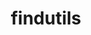 ---
title: "findutils"
layout: cache
categories: [package, develop]
meta: {"compilers": ["apple-clang@=16.0.0", "cce@=18.0.0", "gcc@=10.2.1", "gcc@=10.3.0", "gcc@=10.5.0", "gcc@=11.1.0", "gcc@=11.4.0", "gcc@=12.3.0", "gcc@=12.4.0", "gcc@=13.2.0", "gcc@=13.3.0", "gcc@=7.3.1", "gcc@=7.5.0", "gcc@=9.4.0", "oneapi@=2024.1.0", "oneapi@=2024.2.1"], "num_specs": 61, "num_specs_by_stack": {"aws-isc": 1, "aws-isc-aarch64": 1, "aws-pcluster-neoverse_v1": 2, "aws-pcluster-x86_64_v4": 8, "build_systems": 2, "data-vis-sdk": 2, "developer-tools": 1, "developer-tools-aarch64-linux-gnu": 2, "developer-tools-darwin": 2, "developer-tools-manylinux2014": 1, "developer-tools-x86_64_v3-linux-gnu": 2, "e4s": 4, "e4s-cray-rhel": 2, "e4s-cray-sles": 1, "e4s-neoverse-v2": 4, "e4s-neoverse_v1": 1, "e4s-oneapi": 4, "e4s-power": 2, "e4s-rocm-external": 2, "gpu-tests": 3, "hep": 2, "ml-darwin-aarch64-mps": 2, "ml-linux-aarch64-cpu": 2, "ml-linux-aarch64-cuda": 2, "ml-linux-x86_64-cpu": 2, "ml-linux-x86_64-cuda": 2, "ml-linux-x86_64-rocm": 2, "radiuss": 4, "radiuss-aws": 4, "radiuss-aws-aarch64": 4, "root": 61, "tutorial": 4}, "oss": ["amzn2", "centos7", "rhel8", "sequoia", "sle_hpc15", "ubuntu18.04", "ubuntu20.04", "ubuntu22.04", "ubuntu24.04"], "platforms": ["darwin", "linux"], "stacks": ["aws-isc", "aws-isc-aarch64", "aws-pcluster-neoverse_v1", "aws-pcluster-x86_64_v4", "build_systems", "data-vis-sdk", "developer-tools", "developer-tools-aarch64-linux-gnu", "developer-tools-darwin", "developer-tools-manylinux2014", "developer-tools-x86_64_v3-linux-gnu", "e4s", "e4s-cray-rhel", "e4s-cray-sles", "e4s-neoverse-v2", "e4s-neoverse_v1", "e4s-oneapi", "e4s-power", "e4s-rocm-external", "gpu-tests", "hep", "ml-darwin-aarch64-mps", "ml-linux-aarch64-cpu", "ml-linux-aarch64-cuda", "ml-linux-x86_64-cpu", "ml-linux-x86_64-cuda", "ml-linux-x86_64-rocm", "radiuss", "radiuss-aws", "radiuss-aws-aarch64", "root", "tutorial"], "targets": ["aarch64", "neoverse_v1", "neoverse_v2", "ppc64le", "x86_64_v3", "x86_64_v4"], "versions": ["4.10.0", "4.9.0"]}
spec_details: [{"compiler": "gcc@=13.3.0", "hash": "2csirimmeurc2qtna5npvmzusvsn7qsc", "os": "rhel8", "platform": "linux", "size": "-", "stacks": ["developer-tools-aarch64-linux-gnu", "root"], "target": "aarch64", "variants": ["build_system=autotools", "patches=440b954"], "versions": ["4.10.0"]}, {"compiler": "gcc@=11.4.0", "hash": "2zhtwg3hsmizpjnzxjkac4iqsidcckxz", "os": "ubuntu22.04", "platform": "linux", "size": "-", "stacks": ["e4s-neoverse-v2", "root"], "target": "neoverse_v2", "variants": ["build_system=autotools", "patches=440b954"], "versions": ["4.10.0"]}, {"compiler": "gcc@=10.5.0", "hash": "35ypvfktdtip4xpn3nu27dhl6ropikrc", "os": "centos7", "platform": "linux", "size": "-", "stacks": ["developer-tools-x86_64_v3-linux-gnu", "root"], "target": "x86_64_v3", "variants": ["build_system=autotools", "patches=440b954"], "versions": ["4.10.0"]}, {"compiler": "gcc@=7.5.0", "hash": "3e7hy2a7g7mkgifsgexodolse2va6bjd", "os": "ubuntu18.04", "platform": "linux", "size": "-", "stacks": ["radiuss", "root"], "target": "x86_64_v3", "variants": ["build_system=autotools", "patches=440b954"], "versions": ["4.10.0"]}, {"compiler": "gcc@=13.2.0", "hash": "3omifmaytbtgaonxoa4xm4lk2avi3d2u", "os": "ubuntu24.04", "platform": "linux", "size": "-", "stacks": ["ml-linux-aarch64-cpu", "ml-linux-aarch64-cuda", "root"], "target": "aarch64", "variants": ["build_system=autotools", "patches=440b954"], "versions": ["4.10.0"]}, {"compiler": "gcc@=12.3.0", "hash": "3su2bzupphmmd46ny4fpy2reuqwwf2we", "os": "ubuntu22.04", "platform": "linux", "size": "-", "stacks": ["root", "tutorial"], "target": "x86_64_v3", "variants": ["build_system=autotools", "patches=440b954"], "versions": ["4.10.0"]}, {"compiler": "gcc@=9.4.0", "hash": "3uctxhlwwrrrhudblei44ryq6hucapch", "os": "ubuntu20.04", "platform": "linux", "size": "-", "stacks": ["e4s-power", "root"], "target": "ppc64le", "variants": ["build_system=autotools", "patches=440b954"], "versions": ["4.10.0"]}, {"compiler": "apple-clang@=16.0.0", "hash": "456h7br52bsvgh2lu56ehy7yjljf4bwf", "os": "sequoia", "platform": "darwin", "size": "-", "stacks": ["developer-tools-darwin", "ml-darwin-aarch64-mps", "root"], "target": "aarch64", "variants": ["build_system=autotools", "patches=440b954"], "versions": ["4.10.0"]}, {"compiler": "gcc@=7.5.0", "hash": "4576rzmo7abfomu576k4c6d5jl5puwjl", "os": "ubuntu18.04", "platform": "linux", "size": "-", "stacks": ["developer-tools", "root"], "target": "x86_64_v3", "variants": ["build_system=autotools", "patches=440b954"], "versions": ["4.9.0"]}, {"compiler": "gcc@=12.3.0", "hash": "4e5etxkdwnf2erc4zaqxvgpn7zuyu6eo", "os": "ubuntu22.04", "platform": "linux", "size": "-", "stacks": ["root", "tutorial"], "target": "x86_64_v3", "variants": ["build_system=autotools", "patches=440b954"], "versions": ["4.10.0"]}, {"compiler": "gcc@=7.3.1", "hash": "5kouce264rvlaft33wxa44i6jjzzr5ol", "os": "amzn2", "platform": "linux", "size": "-", "stacks": ["radiuss-aws", "root"], "target": "x86_64_v3", "variants": ["build_system=autotools", "patches=440b954"], "versions": ["4.10.0"]}, {"compiler": "gcc@=7.3.1", "hash": "65zoif7cnfxkerxwmxffnkwmbzr744sm", "os": "amzn2", "platform": "linux", "size": "-", "stacks": ["radiuss-aws", "root"], "target": "x86_64_v3", "variants": ["build_system=autotools", "patches=440b954"], "versions": ["4.10.0"]}, {"compiler": "oneapi@=2024.2.1", "hash": "bkfcx4xggssh5umv6zn2bvxig6eeb6iq", "os": "ubuntu22.04", "platform": "linux", "size": "-", "stacks": ["e4s-oneapi", "root"], "target": "x86_64_v3", "variants": ["build_system=autotools", "patches=440b954"], "versions": ["4.10.0"]}, {"compiler": "gcc@=11.4.0", "hash": "bljxsuhw2fzpqmnjx7sv2dogxfatewsh", "os": "ubuntu22.04", "platform": "linux", "size": "-", "stacks": ["e4s-neoverse_v1", "root"], "target": "neoverse_v1", "variants": ["build_system=autotools", "patches=440b954"], "versions": ["4.9.0"]}, {"compiler": "oneapi@=2024.1.0", "hash": "bra2q64drxou23kzwnepqzdwt56ky7ys", "os": "amzn2", "platform": "linux", "size": "-", "stacks": ["aws-pcluster-x86_64_v4", "root"], "target": "x86_64_v4", "variants": ["build_system=autotools", "patches=440b954"], "versions": ["4.10.0"]}, {"compiler": "gcc@=7.3.1", "hash": "c436sd662uvknshrtc5patx3thgc2sjg", "os": "amzn2", "platform": "linux", "size": "-", "stacks": ["radiuss-aws", "root"], "target": "x86_64_v3", "variants": ["build_system=autotools", "patches=440b954"], "versions": ["4.10.0"]}, {"compiler": "gcc@=11.4.0", "hash": "carkvv5t2c6xp7xykbq2vnqczlfvkcfn", "os": "ubuntu22.04", "platform": "linux", "size": "-", "stacks": ["e4s", "e4s-rocm-external", "hep", "root", "tutorial"], "target": "x86_64_v3", "variants": ["build_system=autotools", "patches=440b954"], "versions": ["4.10.0"]}, {"compiler": "gcc@=7.5.0", "hash": "cmyf27andsdj6fktq35l3ajxbvrfidfp", "os": "ubuntu18.04", "platform": "linux", "size": "-", "stacks": ["radiuss", "root"], "target": "x86_64_v3", "variants": ["build_system=autotools", "patches=440b954"], "versions": ["4.10.0"]}, {"compiler": "gcc@=7.3.1", "hash": "cyax6ugdvkpd4zaj4gbjnkc7rnnqq3b7", "os": "amzn2", "platform": "linux", "size": "-", "stacks": ["aws-isc-aarch64", "root"], "target": "aarch64", "variants": ["build_system=autotools", "patches=440b954"], "versions": ["4.10.0"]}, {"compiler": "gcc@=7.3.1", "hash": "cz3xmannuq3zr4ft5bh3s4bvfvzot2fe", "os": "amzn2", "platform": "linux", "size": "-", "stacks": ["aws-isc", "root"], "target": "x86_64_v3", "variants": ["build_system=autotools", "patches=440b954"], "versions": ["4.10.0"]}, {"compiler": "gcc@=10.2.1", "hash": "e64vl2shponyudij6moiruoddoqt6tez", "os": "centos7", "platform": "linux", "size": "-", "stacks": ["developer-tools-manylinux2014", "root"], "target": "x86_64_v3", "variants": ["build_system=autotools", "patches=440b954"], "versions": ["4.9.0"]}, {"compiler": "oneapi@=2024.2.1", "hash": "e7fhdby3vvkx2rhakd3uvd5jjsb4kil3", "os": "ubuntu22.04", "platform": "linux", "size": "-", "stacks": ["e4s-oneapi", "root"], "target": "x86_64_v3", "variants": ["build_system=autotools", "patches=440b954"], "versions": ["4.10.0"]}, {"compiler": "gcc@=7.5.0", "hash": "egrcwokdnlfmptorlrrutblbxrfvy63t", "os": "ubuntu18.04", "platform": "linux", "size": "-", "stacks": ["build_systems", "radiuss", "root"], "target": "x86_64_v3", "variants": ["build_system=autotools", "patches=440b954"], "versions": ["4.10.0"]}, {"compiler": "gcc@=11.1.0", "hash": "ejlvhe4cxgtn32w3qwya4isi2tm76vnj", "os": "ubuntu20.04", "platform": "linux", "size": "-", "stacks": ["gpu-tests", "root"], "target": "x86_64_v3", "variants": ["build_system=autotools", "patches=440b954"], "versions": ["4.9.0"]}, {"compiler": "gcc@=11.1.0", "hash": "exr3uydn6o3virpmgjvtw3mbcraddm5u", "os": "ubuntu20.04", "platform": "linux", "size": "-", "stacks": ["gpu-tests", "root"], "target": "x86_64_v3", "variants": ["build_system=autotools", "patches=440b954"], "versions": ["4.9.0"]}, {"compiler": "oneapi@=2024.2.1", "hash": "f32fmk2jshit2gasizfpzn5eta4iskbj", "os": "ubuntu22.04", "platform": "linux", "size": "-", "stacks": ["e4s-oneapi", "root"], "target": "x86_64_v3", "variants": ["build_system=autotools", "patches=440b954"], "versions": ["4.10.0"]}, {"compiler": "gcc@=11.4.0", "hash": "fiiwi4fgzknjdecmpl6aiapkhhuk3tjd", "os": "ubuntu22.04", "platform": "linux", "size": "-", "stacks": ["e4s", "root"], "target": "x86_64_v3", "variants": ["build_system=autotools", "patches=440b954"], "versions": ["4.10.0"]}, {"compiler": "gcc@=7.5.0", "hash": "fw6ctkccqd4vl5vgurqawntydzudfqew", "os": "ubuntu18.04", "platform": "linux", "size": "-", "stacks": ["build_systems", "radiuss", "root"], "target": "x86_64_v3", "variants": ["build_system=autotools", "patches=440b954"], "versions": ["4.10.0"]}, {"compiler": "gcc@=10.5.0", "hash": "fyk7l4tctzuypndjbpuz4beqrykpo7pj", "os": "centos7", "platform": "linux", "size": "-", "stacks": ["developer-tools-x86_64_v3-linux-gnu", "root"], "target": "x86_64_v3", "variants": ["build_system=autotools", "patches=440b954"], "versions": ["4.10.0"]}, {"compiler": "gcc@=13.2.0", "hash": "g6binczcg46otk42bgautvuxsgaohju7", "os": "ubuntu24.04", "platform": "linux", "size": "-", "stacks": ["ml-linux-x86_64-cpu", "ml-linux-x86_64-cuda", "ml-linux-x86_64-rocm", "root"], "target": "x86_64_v3", "variants": ["build_system=autotools", "patches=440b954"], "versions": ["4.10.0"]}, {"compiler": "gcc@=11.4.0", "hash": "gdpcidgx6f7idoien5k6wtfslytw4qp3", "os": "ubuntu22.04", "platform": "linux", "size": "-", "stacks": ["e4s", "e4s-rocm-external", "hep", "root", "tutorial"], "target": "x86_64_v3", "variants": ["build_system=autotools", "patches=440b954"], "versions": ["4.10.0"]}, {"compiler": "gcc@=13.2.0", "hash": "ido2qleuiu6k6k6l2y57lieobnos4s3f", "os": "ubuntu24.04", "platform": "linux", "size": "-", "stacks": ["ml-linux-aarch64-cpu", "ml-linux-aarch64-cuda", "root"], "target": "aarch64", "variants": ["build_system=autotools", "patches=440b954"], "versions": ["4.10.0"]}, {"compiler": "gcc@=7.3.1", "hash": "ijhbcjendlokoiysfeb3lvphzbrpu7g7", "os": "amzn2", "platform": "linux", "size": "-", "stacks": ["radiuss-aws", "root"], "target": "x86_64_v3", "variants": ["build_system=autotools", "patches=440b954"], "versions": ["4.10.0"]}, {"compiler": "gcc@=10.3.0", "hash": "k6hyduyt2ha6piqkhhkehcmrxpgvduz6", "os": "sle_hpc15", "platform": "linux", "size": "-", "stacks": ["e4s-cray-sles", "root"], "target": "x86_64_v4", "variants": ["build_system=autotools", "patches=440b954"], "versions": ["4.9.0"]}, {"compiler": "gcc@=11.4.0", "hash": "krb5apoo474jaiwu72cowabtbakzbykd", "os": "ubuntu22.04", "platform": "linux", "size": "-", "stacks": ["e4s", "root"], "target": "x86_64_v3", "variants": ["build_system=autotools", "patches=440b954"], "versions": ["4.10.0"]}, {"compiler": "gcc@=7.3.1", "hash": "ks6h3zsuaqzu3l2yradgzruowhaioaqa", "os": "amzn2", "platform": "linux", "size": "-", "stacks": ["radiuss-aws-aarch64", "root"], "target": "aarch64", "variants": ["build_system=autotools", "patches=440b954"], "versions": ["4.10.0"]}, {"compiler": "cce@=18.0.0", "hash": "latlmfrlmnar2yi6odjm5bfmyoczzamu", "os": "rhel8", "platform": "linux", "size": "-", "stacks": ["e4s-cray-rhel", "root"], "target": "x86_64_v3", "variants": ["build_system=autotools", "patches=440b954"], "versions": ["4.10.0"]}, {"compiler": "gcc@=11.4.0", "hash": "lqoh7njcw7jl733xncy44qjkldfek3mi", "os": "ubuntu22.04", "platform": "linux", "size": "-", "stacks": ["e4s-neoverse-v2", "root"], "target": "neoverse_v2", "variants": ["build_system=autotools", "patches=440b954"], "versions": ["4.10.0"]}, {"compiler": "gcc@=13.2.0", "hash": "n5exgcybkh3el7pdamtmksjmmerlt26q", "os": "ubuntu24.04", "platform": "linux", "size": "-", "stacks": ["ml-linux-x86_64-cpu", "ml-linux-x86_64-cuda", "ml-linux-x86_64-rocm", "root"], "target": "x86_64_v3", "variants": ["build_system=autotools", "patches=440b954"], "versions": ["4.10.0"]}, {"compiler": "gcc@=7.3.1", "hash": "nd5zge54z4hxd3mx43c3tlaqmtuwixxp", "os": "amzn2", "platform": "linux", "size": "-", "stacks": ["radiuss-aws-aarch64", "root"], "target": "aarch64", "variants": ["build_system=autotools", "patches=440b954"], "versions": ["4.10.0"]}, {"compiler": "oneapi@=2024.1.0", "hash": "nspivsoqaxabmf2izjwuw5vi2fmkyqv5", "os": "amzn2", "platform": "linux", "size": "-", "stacks": ["aws-pcluster-x86_64_v4", "root"], "target": "x86_64_v4", "variants": ["build_system=autotools", "patches=440b954"], "versions": ["4.10.0"]}, {"compiler": "gcc@=12.4.0", "hash": "nvyzdzarncnpft5q7jpud5ii7g3od3wa", "os": "amzn2", "platform": "linux", "size": "-", "stacks": ["aws-pcluster-neoverse_v1", "root"], "target": "neoverse_v1", "variants": ["build_system=autotools", "patches=440b954"], "versions": ["4.10.0"]}, {"compiler": "gcc@=7.3.1", "hash": "o2emuboupfqg44jcmva2o565ogqfkmjk", "os": "amzn2", "platform": "linux", "size": "-", "stacks": ["radiuss-aws-aarch64", "root"], "target": "aarch64", "variants": ["build_system=autotools", "patches=440b954"], "versions": ["4.10.0"]}, {"compiler": "cce@=18.0.0", "hash": "pvx5g53dye5v3bxtpzev5dmym36buf5r", "os": "rhel8", "platform": "linux", "size": "-", "stacks": ["e4s-cray-rhel", "root"], "target": "x86_64_v3", "variants": ["build_system=autotools", "patches=440b954"], "versions": ["4.10.0"]}, {"compiler": "gcc@=13.3.0", "hash": "qis5ielotdjpr5hdyhk4e7jcfr2w7yk2", "os": "rhel8", "platform": "linux", "size": "-", "stacks": ["developer-tools-aarch64-linux-gnu", "root"], "target": "aarch64", "variants": ["build_system=autotools", "patches=440b954"], "versions": ["4.10.0"]}, {"compiler": "gcc@=12.4.0", "hash": "rma4yqg32vb6ml3bjnjlxku542fduzdt", "os": "amzn2", "platform": "linux", "size": "-", "stacks": ["aws-pcluster-x86_64_v4", "root"], "target": "x86_64_v3", "variants": ["build_system=autotools", "patches=440b954"], "versions": ["4.10.0"]}, {"compiler": "gcc@=11.4.0", "hash": "s6cragljvcvwcetouswfglwdvizq2rzj", "os": "ubuntu22.04", "platform": "linux", "size": "-", "stacks": ["e4s-neoverse-v2", "root"], "target": "neoverse_v2", "variants": ["build_system=autotools", "patches=440b954"], "versions": ["4.10.0"]}, {"compiler": "apple-clang@=16.0.0", "hash": "sd7uw52m5rn7rqkrjyaenyr3wql5vmu2", "os": "sequoia", "platform": "darwin", "size": "-", "stacks": ["developer-tools-darwin", "ml-darwin-aarch64-mps", "root"], "target": "aarch64", "variants": ["build_system=autotools", "patches=440b954"], "versions": ["4.10.0"]}, {"compiler": "gcc@=11.1.0", "hash": "sj6676yvmswntkkq36wvzmbkmcngumtc", "os": "ubuntu20.04", "platform": "linux", "size": "-", "stacks": ["gpu-tests", "root"], "target": "x86_64_v3", "variants": ["build_system=autotools", "patches=440b954"], "versions": ["4.9.0"]}, {"compiler": "gcc@=11.4.0", "hash": "tiukklshyxunpoqdpnnteag2c6u3p7kv", "os": "ubuntu22.04", "platform": "linux", "size": "-", "stacks": ["e4s-neoverse-v2", "root"], "target": "neoverse_v2", "variants": ["build_system=autotools", "patches=440b954"], "versions": ["4.10.0"]}, {"compiler": "gcc@=9.4.0", "hash": "trrwf5uswshetdpesrsgqarotny2y4me", "os": "ubuntu20.04", "platform": "linux", "size": "-", "stacks": ["e4s-power", "root"], "target": "ppc64le", "variants": ["build_system=autotools", "patches=440b954"], "versions": ["4.10.0"]}, {"compiler": "oneapi@=2024.1.0", "hash": "txh76if7byqetjyn6viei2oyctaeldl4", "os": "amzn2", "platform": "linux", "size": "-", "stacks": ["aws-pcluster-x86_64_v4", "root"], "target": "x86_64_v3", "variants": ["build_system=autotools", "patches=440b954"], "versions": ["4.10.0"]}, {"compiler": "oneapi@=2024.2.1", "hash": "vwwvh5vdusorciujaw6j3t2ml5v4fvre", "os": "ubuntu22.04", "platform": "linux", "size": "-", "stacks": ["e4s-oneapi", "root"], "target": "x86_64_v3", "variants": ["build_system=autotools", "patches=440b954"], "versions": ["4.10.0"]}, {"compiler": "gcc@=11.1.0", "hash": "ww6d3wgzwmqk6jjoqivflvw4cyvgrvly", "os": "ubuntu20.04", "platform": "linux", "size": "-", "stacks": ["data-vis-sdk", "root"], "target": "x86_64_v3", "variants": ["build_system=autotools", "patches=440b954"], "versions": ["4.10.0"]}, {"compiler": "gcc@=12.4.0", "hash": "x6zyome6zcr7rcfnetbqvz2ywc4kq44o", "os": "amzn2", "platform": "linux", "size": "-", "stacks": ["aws-pcluster-x86_64_v4", "root"], "target": "x86_64_v4", "variants": ["build_system=autotools", "patches=440b954"], "versions": ["4.10.0"]}, {"compiler": "gcc@=12.4.0", "hash": "xbczl63mewskywigjclh4rn55w3z3iqo", "os": "amzn2", "platform": "linux", "size": "-", "stacks": ["aws-pcluster-neoverse_v1", "root"], "target": "neoverse_v1", "variants": ["build_system=autotools", "patches=440b954"], "versions": ["4.10.0"]}, {"compiler": "gcc@=12.4.0", "hash": "xby55rlwopphuu5ro4gyn57b3dhsg7sn", "os": "amzn2", "platform": "linux", "size": "-", "stacks": ["aws-pcluster-x86_64_v4", "root"], "target": "x86_64_v3", "variants": ["build_system=autotools", "patches=440b954"], "versions": ["4.10.0"]}, {"compiler": "oneapi@=2024.1.0", "hash": "xvu33g5l2ra27zb7a6bj4lhi4xb3hnqx", "os": "amzn2", "platform": "linux", "size": "-", "stacks": ["aws-pcluster-x86_64_v4", "root"], "target": "x86_64_v3", "variants": ["build_system=autotools", "patches=440b954"], "versions": ["4.10.0"]}, {"compiler": "gcc@=11.1.0", "hash": "y7eqw2ww2sndtnqxvndwmhm3pfzpyyuc", "os": "ubuntu20.04", "platform": "linux", "size": "-", "stacks": ["data-vis-sdk", "root"], "target": "x86_64_v3", "variants": ["build_system=autotools", "patches=440b954"], "versions": ["4.10.0"]}, {"compiler": "gcc@=7.3.1", "hash": "yrgfcn6ed5nokul2zihg3oih4fcklxx7", "os": "amzn2", "platform": "linux", "size": "-", "stacks": ["radiuss-aws-aarch64", "root"], "target": "aarch64", "variants": ["build_system=autotools", "patches=440b954"], "versions": ["4.10.0"]}, {"compiler": "gcc@=12.4.0", "hash": "yxdxi567sy7urxcyl3ctaecs7ycwqekk", "os": "amzn2", "platform": "linux", "size": "-", "stacks": ["aws-pcluster-x86_64_v4", "root"], "target": "x86_64_v4", "variants": ["build_system=autotools", "patches=440b954"], "versions": ["4.10.0"]}]
---
